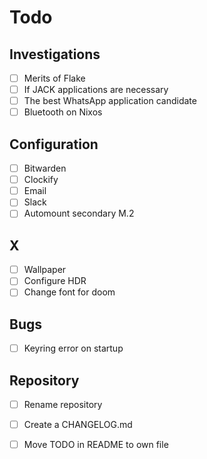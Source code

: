 # Todo

## Investigations
- [ ] Merits of Flake
- [ ] If JACK applications are necessary
- [ ] The best WhatsApp application candidate
- [ ] Bluetooth on Nixos

## Configuration
- [ ] Bitwarden
- [ ] Clockify
- [ ] Email
- [ ] Slack
- [ ] Automount secondary M.2

## X
- [ ] Wallpaper
- [ ] Configure HDR
- [ ] Change font for doom

## Bugs
- [ ] Keyring error on startup

## Repository
- [ ] Rename repository
- [ ] Create a CHANGELOG.md
- [ ] Move TODO in README to own file

